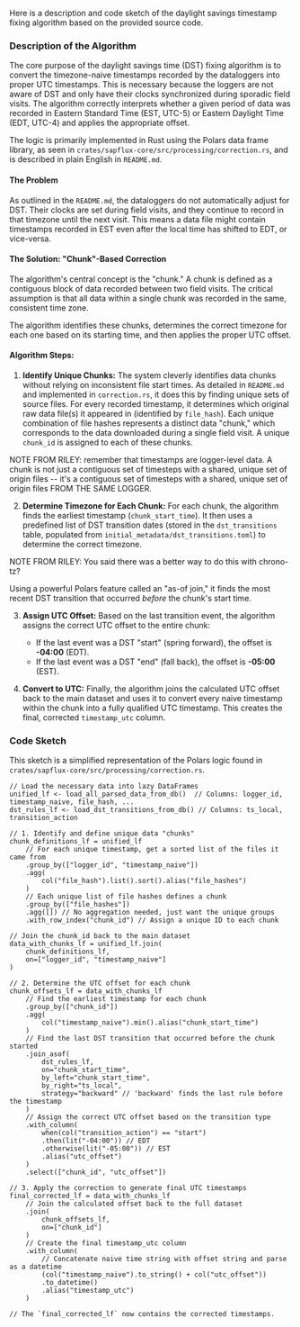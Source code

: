 Here is a description and code sketch of the daylight savings timestamp fixing algorithm based on the provided source code.

### Description of the Algorithm

The core purpose of the daylight savings time (DST) fixing algorithm is to convert the timezone-naive timestamps recorded by the dataloggers into proper UTC timestamps. This is necessary because the loggers are not aware of DST and only have their clocks synchronized during sporadic field visits. The algorithm correctly interprets whether a given period of data was recorded in Eastern Standard Time (EST, UTC-5) or Eastern Daylight Time (EDT, UTC-4) and applies the appropriate offset.

The logic is primarily implemented in Rust using the Polars data frame library, as seen in `crates/sapflux-core/src/processing/correction.rs`, and is described in plain English in `README.md`.

#### The Problem

As outlined in the `README.md`, the dataloggers do not automatically adjust for DST. Their clocks are set during field visits, and they continue to record in that timezone until the next visit. This means a data file might contain timestamps recorded in EST even after the local time has shifted to EDT, or vice-versa.

#### The Solution: "Chunk"-Based Correction

The algorithm's central concept is the "chunk." A chunk is defined as a contiguous block of data recorded between two field visits. The critical assumption is that all data within a single chunk was recorded in the same, consistent time zone.

The algorithm identifies these chunks, determines the correct timezone for each one based on its starting time, and then applies the proper UTC offset.

#### Algorithm Steps:

1.  **Identify Unique Chunks:** The system cleverly identifies data chunks without relying on inconsistent file start times. As detailed in `README.md` and implemented in `correction.rs`, it does this by finding unique sets of source files. For every recorded timestamp, it determines which original raw data file(s) it appeared in (identified by `file_hash`). Each unique combination of file hashes represents a distinct data "chunk," which corresponds to the data downloaded during a single field visit. A unique `chunk_id` is assigned to each of these chunks.

NOTE FROM RILEY: remember that timestamps are logger-level data. A chunk is not just a contiguous set of timesteps with a shared, unique set of origin files -- it's a contiguous set of timesteps with a shared, unique set of origin files FROM THE SAME LOGGER.

2.  **Determine Timezone for Each Chunk:** For each chunk, the algorithm finds the earliest timestamp (`chunk_start_time`). It then uses a predefined list of DST transition dates (stored in the `dst_transitions` table, populated from `initial_metadata/dst_transitions.toml`) to determine the correct timezone.


NOTE FROM RILEY: You said there was a better way to do this with chrono-tz?

Using a powerful Polars feature called an "as-of join," it finds the most recent DST transition that occurred *before* the chunk's start time.

3.  **Assign UTC Offset:** Based on the last transition event, the algorithm assigns the correct UTC offset to the entire chunk:
    *   If the last event was a DST "start" (spring forward), the offset is **-04:00** (EDT).
    *   If the last event was a DST "end" (fall back), the offset is **-05:00** (EST).

4.  **Convert to UTC:** Finally, the algorithm joins the calculated UTC offset back to the main dataset and uses it to convert every naive timestamp within the chunk into a fully qualified UTC timestamp. This creates the final, corrected `timestamp_utc` column.

### Code Sketch

This sketch is a simplified representation of the Polars logic found in `crates/sapflux-core/src/processing/correction.rs`.

```
// Load the necessary data into lazy DataFrames
unified_lf <- load_all_parsed_data_from_db()  // Columns: logger_id, timestamp_naive, file_hash, ...
dst_rules_lf <- load_dst_transitions_from_db() // Columns: ts_local, transition_action

// 1. Identify and define unique data "chunks"
chunk_definitions_lf = unified_lf
    // For each unique timestamp, get a sorted list of the files it came from
    .group_by(["logger_id", "timestamp_naive"])
    .agg(
        col("file_hash").list().sort().alias("file_hashes")
    )
    // Each unique list of file hashes defines a chunk
    .group_by(["file_hashes"])
    .agg([]) // No aggregation needed, just want the unique groups
    .with_row_index("chunk_id") // Assign a unique ID to each chunk

// Join the chunk_id back to the main dataset
data_with_chunks_lf = unified_lf.join(
    chunk_definitions_lf,
    on=["logger_id", "timestamp_naive"]
)

// 2. Determine the UTC offset for each chunk
chunk_offsets_lf = data_with_chunks_lf
    // Find the earliest timestamp for each chunk
    .group_by(["chunk_id"])
    .agg(
        col("timestamp_naive").min().alias("chunk_start_time")
    )
    // Find the last DST transition that occurred before the chunk started
    .join_asof(
        dst_rules_lf,
        on="chunk_start_time",
        by_left="chunk_start_time",
        by_right="ts_local",
        strategy="backward" // 'backward' finds the last rule before the timestamp
    )
    // Assign the correct UTC offset based on the transition type
    .with_column(
        when(col("transition_action") == "start")
        .then(lit("-04:00")) // EDT
        .otherwise(lit("-05:00")) // EST
        .alias("utc_offset")
    )
    .select(["chunk_id", "utc_offset"])

// 3. Apply the correction to generate final UTC timestamps
final_corrected_lf = data_with_chunks_lf
    // Join the calculated offset back to the full dataset
    .join(
        chunk_offsets_lf,
        on=["chunk_id"]
    )
    // Create the final timestamp_utc column
    .with_column(
        // Concatenate naive time string with offset string and parse as a datetime
        (col("timestamp_naive").to_string() + col("utc_offset"))
        .to_datetime()
        .alias("timestamp_utc")
    )

// The `final_corrected_lf` now contains the corrected timestamps.
```